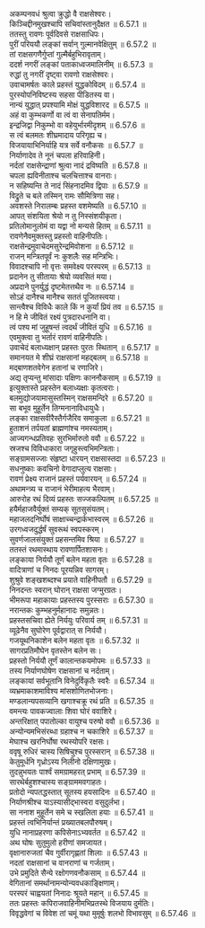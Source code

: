 

  
अकम्पनवधं श्रुत्वा क्रुद्धो वै राक्षसेश्वरः।  
किञ्चिद्दीनमुखश्चापि सचिवांस्तानुदैक्षत ॥ 6.57.1 ॥   
ततस्तु रावणः पूर्वदिवसे राक्षसाधिपः।  
पुरीं परिययौ लङ्कां सर्वान् गुल्मानवेक्षितुम् ॥ 6.57.2 ॥   
तां राक्षसगणैर्गुप्तां गुल्मैर्बहुभिरावृताम्।  
ददर्श नगरीं लङ्कां पताकाध्वजमालिनीम् ॥ 6.57.3 ॥   
रुद्धां तु नगरीं दृष्ट्वा रावणो राक्षसेश्वरः।  
उवाचामर्षतः काले प्रहस्तं युद्धकोविदम् ॥ 6.57.4 ॥   
पुरस्योपनिविष्टस्य सहसा पीडितस्य वा।  
नान्यं युद्धात् प्रपश्यामि मोक्षं युद्धविशारद ॥ 6.57.5 ॥   
अहं वा कुम्भकर्णो वा त्वं वा सेनापतिर्मम।  
इन्द्रजिद्वा निकुम्भो वा वहेयुर्भारमीदृशम् ॥ 6.57.6 ॥   
स त्वं बलमतः शीघ्रमादाय परिगृह्य च।  
विजयायाभिनिर्याहि यत्र सर्वे वनौकसः ॥ 6.57.7 ॥   
निर्याणादेव ते नूनं चपला हरिवाहिनी।  
नर्दतां राक्षसेन्द्राणां श्रुत्वा नादं द्रविष्यति ॥ 6.57.8 ॥   
चपला ह्यविनीताश्च चलचित्ताश्च वानराः।  
न सहिष्यन्ति ते नादं सिंहनादमिव द्विपाः ॥ 6.57.9 ॥   
विद्रुते च बले तस्मिन् रामः सौमित्रिणा सह।  
अवशस्ते निरालम्बः प्रहस्त वशमेष्यति ॥ 6.57.10 ॥   
आपत् संशयिता श्रेयो न तु निस्संशयीकृता।  
प्रतिलोमानुलोमं वा यद्वा नो मन्यसे हितम् ॥ 6.57.11 ॥   
रावणेनैवमुक्तस्तु प्रहस्तो वाहिनीपतिः।  
राक्षसेन्द्रमुवाचेदमसुरेन्द्रमिवोशना ॥ 6.57.12 ॥   
राजन् मन्त्रितपूर्वं नः कुशलैः सह मन्त्रिभिः।  
विवादश्चापि नो वृत्तः समवेक्ष्य परस्परम् ॥ 6.57.13 ॥   
प्रदानेन तु सीतायाः श्रेयो व्यवसितं मया।  
अप्रदाने पुनर्युद्धं दृष्टमेतत्तथैव नः ॥ 6.57.14 ॥   
सोऽहं दानैश्च मानैश्च सततं पूजितस्त्वया।  
सान्त्वैश्च विविधैः काले किं न कुर्यां प्रियं तव ॥ 6.57.15 ॥   
न हि मे जीवितं रक्ष्यं पुत्रदारधनानि वा।  
त्वं पश्य मां जुहूषन्तं त्वदर्थं जीवितं युधि ॥ 6.57.16 ॥   
एवमुक्त्वा तु भर्तारं रावणं वाहिनीपतिः।  
उवाचेदं बलाध्यक्षान् प्रहस्तः पुरतः स्थितान् ॥ 6.57.17 ॥   
समानयत मे शीघ्रं राक्षसानां महद्बलम् ॥ 6.57.18 ॥   
मद्बाणशतवेगेन हतानां च रणाजिरे।  
अद्य तृप्यन्तु मांसादाः पक्षिणः काननौकसाम् ॥ 6.57.19 ॥   
इत्युक्तास्ते प्रहस्तेन बलाध्यक्षाः कृतत्वराः।  
बलमुद्योजयामासुस्तस्मिन् राक्षसमन्दिरे ॥ 6.57.20 ॥   
सा बभूव मुहूर्तेन तिग्मनानाविधायुधैः।  
लङ्का राक्षसवीरैस्तैर्गजैरिव समाकुला ॥ 6.57.21 ॥   
हुताशनं तर्पयतां ब्राह्मणांश्च नमस्यताम्।  
आज्यगन्धप्रतिवहः सुरभिर्मारुतो ववौ ॥ 6.57.22 ॥   
स्रजश्च विविधाकारा जगृहुस्त्वभिमन्त्रिताः।  
सङ्ग्रामसज्जाः संहृष्टा धारयन् राक्षसास्तदा ॥ 6.57.23 ॥   
सधनुष्काः कवचिनो वेगादाप्लुत्य राक्षसाः।  
रावणं प्रेक्ष्य राजानं प्रहस्तं पर्यवारयन् ॥ 6.57.24 ॥   
अथामन्त्र्य च राजानं भेरीमाहत्य भैरवाम्।  
आरुरोह रथं दिव्यं प्रहस्तः सज्जकल्पितम् ॥ 6.57.25 ॥   
हयैर्महाजवैर्युक्तं सम्यक् सूतसुसंयतम्।  
महाजलदनिर्घोषं साक्षाच्चन्द्रार्कभास्वरम् ॥ 6.57.26 ॥   
उरगध्वजदुर्द्धर्षं सुवरूथं स्वपस्करम्।  
सुवर्णजालसंयुक्तं प्रहसन्तमिव श्रिया ॥ 6.57.27 ॥   
ततस्तं रथमास्थाय रावणार्पितशासनः।  
लङ्काया निर्ययौ तूर्णं बलेन महता वृतः ॥ 6.57.28 ॥   
वादित्राणां च निनदः पूरयन्निव सागरम्।  
शुश्रुवे शङ्खशब्दश्च प्रयाते वाहिनीपतौ ॥ 6.57.29 ॥   
निनदन्तः स्वरान् घोरान् राक्षसा जग्मुरग्रतः।  
भीमरूपा महाकायाः प्रहस्तस्य पुरस्सराः ॥ 6.57.30 ॥   
नरान्तकः कुम्भहनुर्महानादः समुन्नतः।  
प्रहस्तसचिवा ह्येते निर्ययुः परिवार्य तम् ॥ 6.57.31 ॥   
व्यूढेनैव सुघोरेण पूर्वद्वारात् स निर्ययौ।  
गजयूथनिकाशेन बलेन महता वृतः ॥ 6.57.32 ॥   
सागरप्रतिमौघेन वृतस्तेन बलेन सः।  
प्रहस्तो निर्ययौ तूर्णं कालान्तकयमोपमः ॥ 6.57.33 ॥   
तस्य निर्याणघोषेण राक्षसानां च नर्दताम्।  
लङ्कायां सर्वभूतानि विनेदुर्विकृतैः स्वरैः ॥ 6.57.34 ॥   
व्यभ्रमाकाशमाविश्य मांसशोणितभोजनाः।  
मण्डलान्यपसव्यानि खगाश्चक्रू रथं प्रति ॥ 6.57.35 ॥   
वमन्त्यः पावकज्वालाः शिवा घोरं ववाशिरे।  
अन्तरिक्षात् पपातोल्का वायुश्च परुषो ववौ ॥ 6.57.36 ॥   
अन्योन्यमभिसंरब्धा ग्रहाश्च न चकाशिरे ॥ 6.57.37 ॥   
मेघाश्च खरनिर्घोषा रथस्योपरि रक्षसः।  
ववृषू रुधिरं चास्य सिषिचुश्च पुरस्सरान् ॥ 6.57.38 ॥   
केतुमूर्धनि गृध्रोऽस्य निलीनो दक्षिणामुखः।  
तुदन्नुभयतः पार्श्वं समग्रामहरत् प्रभाम् ॥ 6.57.39 ॥   
सारथेर्बहुशश्चास्य सङ्ग्राममवगाहतः।  
प्रतोदो न्यपतद्धस्तात् सूतस्य हयसादिनः ॥ 6.57.40 ॥   
निर्याणश्रीश्च याऽस्यासीद्भास्वरा वसुदुर्लभा।  
सा ननाश मुहूर्तेन समे च स्खलिता हयाः ॥ 6.57.41 ॥   
प्रहस्तं त्वभिनिर्यान्तं प्रख्यातबलपौरुषम्।  
युधि नानाप्रहरणा कपिसेनाऽभ्यवर्तत ॥ 6.57.42 ॥   
अथ घोषः सुतुमुलो हरीणां समजायत।  
वृक्षानारुजतां चैव गुर्वीरागृह्णतां शिलाः ॥ 6.57.43 ॥   
नदतां राक्षसानां च वानराणां च गर्जताम्।  
उभे प्रमुदिते सैन्ये रक्षोगणवनौकसाम् ॥ 6.57.44 ॥   
वेगितानां समर्थानामन्योन्यवधकाङ्क्षिणाम्।  
परस्परं चाह्वयतां निनादः श्रूयते महान् ॥ 6.57.45 ॥   
ततः प्रहस्तः कपिराजवाहिनीमभिप्रतस्थे विजयाय दुर्मतिः।  
विवृद्धवेगां च विवेश तां चमूं यथा मुमूर्षुः शलभो विभावसुम् ॥ 6.57.46 ॥   

